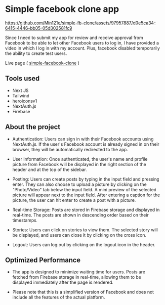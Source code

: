 # Simple facebook clone app

https://github.com/Min121e/simple-fb-clone/assets/97957887/d0e5ca34-6415-4446-bb05-05d302581fc9

Since I need to submit my app for review and receive approval from Facebook to be able to let other Facebook users to log in, I have provided a video in which I log in with my account.
Plus, facebook disabled temporarily the ability to create test users. 

Live page ( [simple-facebook-clone](https://precious-ganache-bba64a.netlify.app/) )

## Tools used

- Next JS
- Tailwind
- heroiconsv1
- NextAuth.js
- Firebase

## About the project

- Authentication: Users can sign in with their Facebook accounts using NextAuth.js. If the user's Facebook account is already signed in on their browser, they will be automatically redirected to the app.

- User Information: Once authenticated, the user's name and profile picture from Facebook will be displayed in the right section of the header and at the top of the sidebar.

- Posting: Users can create posts by typing in the input field and pressing enter. They can also choose to upload a picture by clicking on the "Photo/Video" tab below the input field. A mini preview of the selected picture will appear next to the input field. After entering a caption for the picture, the user can hit enter to create a post with a picture.

- Real-time Storage: Posts are stored in Firebase storage and displayed in real-time. The posts are shown in descending order based on their timestamps.

- Stories: Users can click on stories to view them. The selected story will be displayed, and users can close it by clicking on the cross icon.

- Logout: Users can log out by clicking on the logout icon in the header.

## Optimized Performance

- The app is designed to minimize waiting time for users. Posts are fetched from Firebase storage in real-time, allowing them to be displayed immediately after the page is rendered.

- Please note that this is a simplified version of Facebook and does not include all the features of the actual platform.
